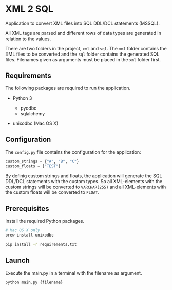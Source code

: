 # XML 2 SQL

Application to convert XML files into SQL DDL/DCL statements (MSSQL).

All XML tags are parsed and different rows of data types are generated in relation to the values.

There are two folders in the project, `xml` and `sql`.
The `xml` folder contains the XML files to be converted and the `sql` folder contains the generated SQL files.
Filenames given as arguments must be placed in the `xml` folder first.

## Requirements

The following packages are required to run the application.

- Python 3
  - pyodbc
  - sqlalchemy

- unixodbc (Mac OS X)

## Configuration

The `config.py` file contains the configuration for the application:

```python
custom_strings = {"A", "B", "C"}
custom_floats = {"TEST"}
```

By definig custom strings and floats, the application will generate the SQL DDL/DCL statements with the custom types.
So all XML-elements with the custom strings will be converted to `VARCHAR(255)` and all XML-elements with the custom floats will be converted to `FLOAT`.



## Prerequisites

Install the required Python packages.

```bash
# Mac OS X only
brew install unixodbc

pip install -r requirements.txt
```

## Launch

Execute the main.py in a terminal with the filename as argument.

```bash
python main.py {filename}
```